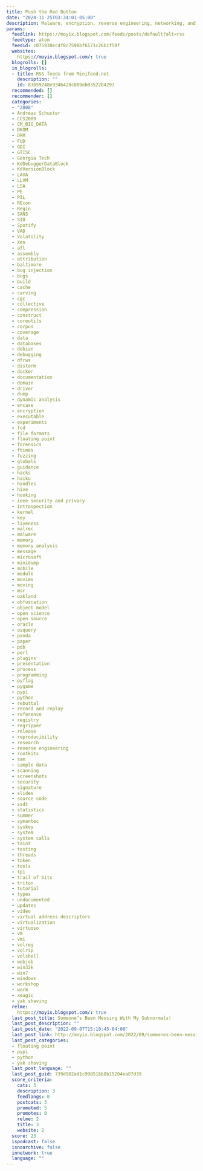 ```yaml
---
title: Push the Red Button
date: "2024-11-25T03:34:01-05:00"
description: Malware, encryption, reverse engineering, networking, and other arcana.
params:
  feedlink: https://moyix.blogspot.com/feeds/posts/default?alt=rss
  feedtype: atom
  feedid: c075930ec4f8c7598bf6171c26b1f59f
  websites:
    https://moyix.blogspot.com/: true
  blogrolls: []
  in_blogrolls:
  - title: RSS feeds from Minifeed.net
    description: ""
    id: 83b59248e9346428c889eb03522b4297
  recommended: []
  recommender: []
  categories:
  - "2008"
  - Andreas Schuster
  - CCS2009
  - CM_BIG_DATA
  - DKOM
  - DRM
  - FUD
  - GDI
  - GTISC
  - Georgia Tech
  - KdDebuggerDataBlock
  - KdVersionBlock
  - LAVA
  - LLVM
  - LSA
  - PE
  - PIL
  - REcon
  - Regin
  - SANS
  - SID
  - Spotify
  - VAD
  - Volatility
  - Xen
  - afl
  - assembly
  - attribution
  - baltimore
  - bug injection
  - bugs
  - build
  - cache
  - carving
  - cgc
  - collective
  - compression
  - construct
  - coreutils
  - corpus
  - coverage
  - data
  - databases
  - debian
  - debugging
  - dfrws
  - distorm
  - docker
  - documentation
  - domain
  - driver
  - dump
  - dynamic analysis
  - encase
  - encryption
  - executable
  - experiments
  - fcd
  - file formats
  - floating point
  - forensics
  - ftimes
  - fuzzing
  - globals
  - guidance
  - hacks
  - haiku
  - handles
  - hive
  - hooking
  - ieee security and privacy
  - introspection
  - kernel
  - key
  - liveness
  - malrec
  - malware
  - memory
  - memory analysis
  - message
  - microsoft
  - minidump
  - mobile
  - module
  - movies
  - moving
  - msr
  - oakland
  - obfuscation
  - object model
  - open science
  - open source
  - oracle
  - osquery
  - panda
  - paper
  - pdb
  - perl
  - plugins
  - presentation
  - process
  - programming
  - pyflag
  - pygame
  - pypi
  - python
  - rebuttal
  - record and replay
  - reference
  - registry
  - regripper
  - release
  - reproducibility
  - research
  - reverse engineering
  - rootkits
  - sam
  - sample data
  - scanning
  - screenshots
  - security
  - signature
  - slides
  - source code
  - ssdt
  - statistics
  - summer
  - symantec
  - syskey
  - system
  - system calls
  - taint
  - testing
  - threads
  - token
  - tools
  - tpi
  - trail of bits
  - triton
  - tutorial
  - types
  - undocumented
  - updates
  - video
  - virtual address descriptors
  - virtualization
  - virtuoso
  - vm
  - vmi
  - volreg
  - volrip
  - volshell
  - webjob
  - win32k
  - win7
  - windows
  - workshop
  - worm
  - xmagic
  - yak shaving
  relme:
    https://moyix.blogspot.com/: true
  last_post_title: Someone’s Been Messing With My Subnormals!
  last_post_description: ""
  last_post_date: "2022-09-07T15:10:45-04:00"
  last_post_link: http://moyix.blogspot.com/2022/09/someones-been-messing-with-my-subnormals.html
  last_post_categories:
  - floating point
  - pypi
  - python
  - yak shaving
  last_post_language: ""
  last_post_guid: 739d902ad1c998516b8b15204ea87d39
  score_criteria:
    cats: 5
    description: 3
    feedlangs: 0
    postcats: 3
    promoted: 5
    promotes: 0
    relme: 2
    title: 3
    website: 2
  score: 23
  ispodcast: false
  isnoarchive: false
  innetwork: true
  language: ""
---
```

